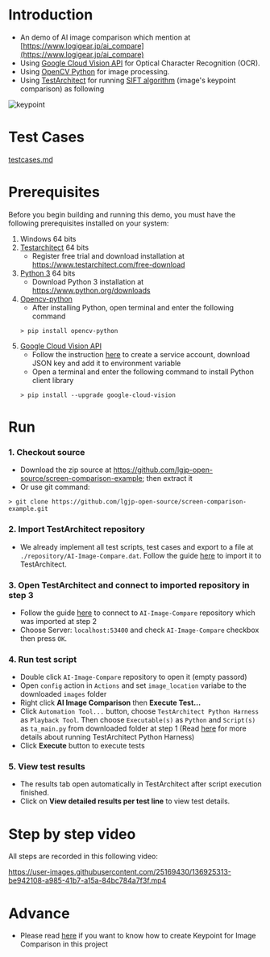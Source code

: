 # Introduction
- An demo of AI image comparison which mention at [https://www.logigear.jp/ai_compare](https://www.logigear.jp/ai_compare)
- Using [Google Cloud Vision API](https://cloud.google.com/vision) for Optical Character Recognition (OCR).
- Using [OpenCV Python](https://pypi.org/project/opencv-python) for image processing.
- Using [TestArchitect]() for running [SIFT algorithm](https://en.wikipedia.org/wiki/Scale-invariant_feature_transform) (image's keypoint comparison) as following

![keypoint](https://user-images.githubusercontent.com/25169430/136770289-cbed4925-8c86-4e94-97bc-6f0037c5fb56.png)


# Test Cases
[testcases.md](./testcases.md)

# Prerequisites
Before you begin building and running this demo, you must have the following prerequisites installed on your system:
1. Windows 64 bits
2. [Testarchitect](https://www.testarchitect.com) 64 bits
   - Register free trial and download installation at https://www.testarchitect.com/free-download
3. [Python 3](https://www.python.org/downloads) 64 bits
   - Download Python 3 installation at https://www.python.org/downloads
4. [Opencv-python](https://pypi.org/project/opencv-python)
   - After installing Python, open terminal and enter the following command
   ```console
   > pip install opencv-python
   ```
5. [Google Cloud Vision API](https://cloud.google.com/vision/docs/setup)
   - Follow the instruction [here](https://cloud.google.com/docs/authentication/getting-started#windows) to create a service account, download JSON key and add it to environment variable
   - Open a terminal and enter the following command to install Python client library
   ```console
   > pip install --upgrade google-cloud-vision
   ```

# Run
### 1. Checkout source 
   - Download the zip source at https://github.com/lgjp-open-source/screen-comparison-example; then extract it
   - Or use git command: 
   ```console
   > git clone https://github.com/lgjp-open-source/screen-comparison-example.git
   ```
### 2. Import TestArchitect repository 
- We already implement all test scripts, test cases and export to a file at `./repository/AI-Image-Compare.dat`. Follow the guide [here](https://docs.testarchitect.com/administration-guide/repository-server-management/exporting-importing-repositories/importing-repositories/) to import it to TestArchitect.

### 3. Open TestArchitect and connect to imported repository in step 3
- Follow the guide [here](https://docs.testarchitect.com/user-guide/getting-started/working-with-repositories/connecting-to-a-repository/?hl=connect%20repository#main-container-page) to connect to `AI-Image-Compare` repository which was imported at step 2
- Choose  Server: `localhost:53400` and check `AI-Image-Compare` checkbox then press `OK`.

### 4. Run test script
- Double click `AI-Image-Compare` repository to open it (empty passord)
- Open `config` action in `Actions` and set `image_location` variabe to the downloaded `images` folder
- Right click **AI Image Comparison** then **Execute Test...**
- Click `Automation Tool...` button, choose `TestArchitect Python Harness` as `Playback Tool`. Then choose `Executable(s)` as `Python` and `Script(s)` as `ta_main.py` from downloaded folder at step 1 (Read [here](https://docs.testarchitect.com/testarchitect-tutorial/part-3-extending-testarchitect/lesson-8-using-an-automation-harness/working-with-the-python-harness/running-a-python-harness-test/) for more details about running TestArchitect Python Harness)
- Click **Execute** button to execute tests

### 5. View test results
- The results tab open automatically in TestArchitect after script execution finished.
- Click on **View detailed results per test line** to view test details.

# Step by step video
All steps are recorded in this following video:


https://user-images.githubusercontent.com/25169430/136925313-be942108-a985-41b7-a15a-84bc784a7f3f.mp4

   
# Advance
- Please read [here](https://docs.testarchitect.com/user-guide/projects-and-project-items/project-items/picture-checks/key-points-modification-tool/) if you want to know how to create Keypoint for Image Comparison in this project
